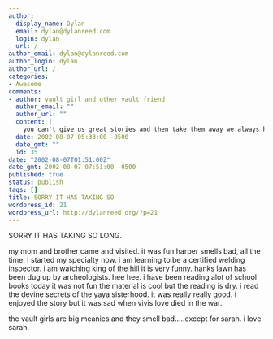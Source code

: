 ```yaml
---
author:
  display_name: Dylan
  email: dylan@dylanreed.com
  login: dylan
  url: /
author_email: dylan@dylanreed.com
author_login: dylan
author_url: /
categories:
- Awesome
comments:
- author: vault girl and other vault friend
  author_email: ""
  author_url: ""
  content: |
    you can't give us great stories and then take them away we always have to have fresh info.  that shouldn't mean that we are mean and smell bad.  we don't believe that you are sorry for taking so long.  farts smell, not people--so there!!  eat it.  sarah's so good for you we had to make sure and put in a comma.
  date: 2002-08-07 05:33:00 -0500
  date_gmt: ""
  id: 35
date: "2002-08-07T01:51:00Z"
date_gmt: 2002-08-07 07:51:00 -0500
published: true
status: publish
tags: []
title: SORRY IT HAS TAKING SO
wordpress_id: 21
wordpress_url: http://dylanreed.org/?p=21
---
```


SORRY IT HAS TAKING SO LONG.

my mom and brother came and visited. it was fun harper smells bad, all the time. I started my specialty now. i am learning to be a certified welding inspector. i am watching king of the hill it is very funny. hanks lawn has been dug up by archeologists. hee hee. i have been reading alot of school books today it was not fun the material is cool but the reading is dry. i read the devine secrets of the yaya sisterhood. it was really really good. i enjoyed the story but it was sad when vivis love died in the war.

the vault girls are big meanies and they smell bad.....except for sarah. i love sarah.
